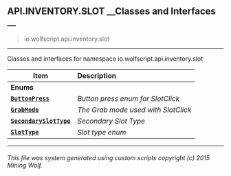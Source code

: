 ## API.INVENTORY.SLOT __Classes and Interfaces __

>io.wolfscript.api.inventory.slot

---

Classes and interfaces for namespace io.wolfscript.api.inventory.slot

Item | Description   
--- | :--- 
__Enums__|
__[`ButtonPress`](ButtonPress.md)__ | _Button press enum for SlotClick_ 
__[`GrabMode`](GrabMode.md)__ | _The Grab mode used with SlotClick_ 
__[`SecondarySlotType`](SecondarySlotType.md)__ | _Secondary Slot Type_ 
__[`SlotType`](SlotType.md)__ | _Slot type enum_ 



---



###### This file was system generated using custom scripts copyright (c) 2015 Mining Wolf.
	

